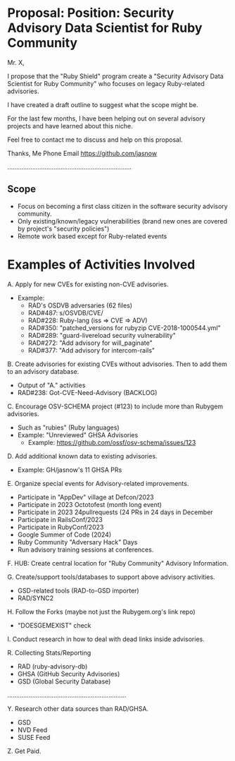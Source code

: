 # Proposal: Position: Security Advisory Data Scientist for Ruby Community

Mr. X,

I propose that the "Ruby Shield" program create a 
"Security Advisory Data Scientist for Ruby Community" who focuses on
legacy Ruby-related advisories.

I have created a draft outline to suggest what the scope might be.

For the last few months, I have been helping out on several
advisory projects and have learned about this niche.

Feel free to contact me to discuss and help on this proposal.

Thanks,
Me
Phone
Email
https://github.com/jasnow

......................................................................

## Scope
 - Focus on becoming a first class citizen in the software security advisory community.
 - Only existing/known/legacy vulnerabilities (brand new ones are covered by project's "security policies")
 - Remote work based except for Ruby-related events
  
# Examples of Activities Involved

A. Apply for new CVEs for existing non-CVE advisories.
   - Example:
     - RAD's OSDVB adversaries (62 files)
     - RAD#487: s/OSVDB/CVE/
     - RAD#228: Ruby-lang (iss => CVE => ADV)
     - RAD#350: "patched_versions for rubyzip CVE-2018-1000544.yml"
     - RAD#289: "guard-livereload security vulnerability"
     - RAD#272: "Add advisory for will_paginate"
     - RAD#377: "Add advisory for intercom-rails"

B. Create advisories for existing CVEs without advisories. Then to add them to an advisory database.
   - Output of "A." activities
   - RAD#238: Got-CVE-Need-Advisory (BACKLOG)

C. Encourage OSV-SCHEMA project (#123) to include more than Rubygem advisories.
   - Such as "rubies" (Ruby languages)
   - Example: "Unreviewed" GHSA Advisories
     - Example: https://github.com/ossf/osv-schema/issues/123

D. Add additional known data to existing advisories.
   - Example: GH/jasnow's 11 GHSA PRs

E. Organize special events for Advisory-related improvements.
   - Participate in "AppDev" village at Defcon/2023
   - Participate in 2023 Octotofest (month long event)
   - Participate in 2023 24pullrequests (24 PRs in 24 days in December
   - Participate in RailsConf/2023
   - Participate in RubyConf/2023
   - Google Summer of Code (2024)
   - Ruby Community "Adversary Hack" Days
   - Run advisory training sessions at conferences.

F. HUB: Create central location for "Ruby Community" Advisory Information.

G. Create/support tools/databases to support above advisory activities.
   - GSD-related tools (RAD-to-GSD importer)
   - RAD/SYNC2

H. Follow the Forks (maybe not just the Rubygem.org's link repo)
   - "DOESGEMEXIST" check

I. Conduct research in how to deal with dead links inside
   advisories.

R. Collecting Stats/Reporting
   - RAD (ruby-advisory-db)
   - GHSA (GitHub Security Advisories)
   - GSD (Global Security Database)

...................................................................

Y. Research other data sources than RAD/GHSA.
   - GSD
   - NVD Feed
   - SUSE Feed

Z. Get Paid.
